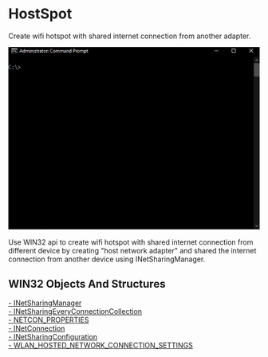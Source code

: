 # HostSpot
Create wifi hotspot with shared internet connection from another adapter.

![alt text](https://raw.githubusercontent.com/proxytype/hostspot/main/hostspot.gif)

Use WIN32 api to create wifi hotspot with shared internet connection from different device by creating "host network adapter" and shared the internet connection from another device using INetSharingManager.

## WIN32 Objects And Structures
[- INetSharingManager](https://docs.microsoft.com/en-us/windows/win32/api/netcon/nn-netcon-inetsharingmanager)<br>
[- INetSharingEveryConnectionCollection](https://docs.microsoft.com/en-us/windows/win32/api/netcon/nn-netcon-inetsharingeveryconnectioncollection)<br>
[- NETCON_PROPERTIES](https://docs.microsoft.com/en-us/windows/win32/api/netcon/ns-netcon-netcon_properties)<br>
[- INetConnection](https://docs.microsoft.com/en-us/windows/win32/api/netcon/nn-netcon-inetconnection)<br>
[- INetSharingConfiguration](https://docs.microsoft.com/en-us/windows/win32/api/netcon/nn-netcon-inetsharingconfiguration)<br>
[- WLAN_HOSTED_NETWORK_CONNECTION_SETTINGS](https://docs.microsoft.com/en-us/windows/win32/api/wlanapi/ns-wlanapi-wlan_hosted_network_connection_settings)<br>




